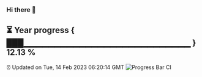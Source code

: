 ### Hi there 👋
⏳ Year progress { ███▁▁▁▁▁▁▁▁▁▁▁▁▁▁▁▁▁▁▁▁▁▁▁▁▁▁▁ } 12.13 %
---
⏰ Updated on Tue, 14 Feb 2023 06:20:14 GMT
![Progress Bar CI](https://github.com/liununu/liununu/workflows/Progress%20Bar%20CI/badge.svg)
